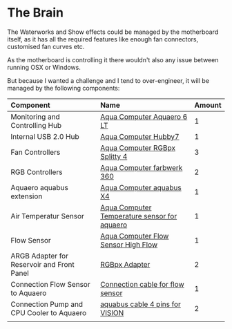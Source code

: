 # The Brain

The Waterworks and Show effects could be managed by the motherboard itself, as it has all the required features like enough fan connectors, customised fan curves etc.

As the motherboard is controlling it there wouldn't also any issue between running OSX or Windows.

But because I wanted a challenge and I tend to over-engineer, it will be managed by the following components:

| Component | Name | Amount |
| :--- | :--- | :--- |
| Monitoring and Controlling Hub | [Aqua Computer Aquaero 6 LT](https://shop.aquacomputer.de/product_info.php?products_id=3481) | 1 |
| Internal USB 2.0 Hub | [Aqua Computer Hubby7](https://shop.aquacomputer.de/product_info.php?products_id=3419) | 1 |
| Fan Controllers | [Aqua Computer RGBpx Splitty 4](https://shop.aquacomputer.de/product_info.php?products_id=3766) | 3 |
| RGB Controllers | [Aqua Computer farbwerk 360](https://shop.aquacomputer.de/product_info.php?products_id=3798) | 2 |
| Aquaero aquabus extension | [Aqua Computer aquabus X4](https://shop.aquacomputer.de/product_info.php?products_id=3775) | 1 |
| Air Temperatur Sensor | [Aqua Computer Temperature sensor for aquaero](https://shop.aquacomputer.de/product_info.php?language=en&products_id=1621) | 1 |
| Flow Sensor | [Aqua Computer Flow Sensor High Flow](https://shop.aquacomputer.de/product_info.php?products_id=2294) | 1 |
| ARGB Adapter for Reservoir and Front Panel | [RGBpx Adapter](https://shop.aquacomputer.de/product_info.php?products_id=3829) | 2 |
| Connection Flow Sensor to Aquaero | [Connection cable for flow sensor](https://shop.aquacomputer.de/product_info.php?products_id=2763) | 1 |
| Connection Pump and CPU Cooler to Aquaero | [aquabus cable 4 pins for VISION](https://shop.aquacomputer.de/product_info.php?products_id=3487) | 2 |
|  |  |  |



